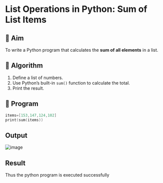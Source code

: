 # List Operations in Python: Sum of List Items

## 🎯 Aim
To write a Python program that calculates the **sum of all elements** in a list.

## 🧠 Algorithm
1. Define a list of numbers.
2. Use Python’s built-in `sum()` function to calculate the total.
3. Print the result.

## 🧾 Program
```c
items=[153,147,124,102]
print(sum(items))
```

## Output
![image](https://github.com/user-attachments/assets/2a8da7b1-6814-4847-ad22-564cfa304e1b)

## Result
Thus the python program is executed successfully
